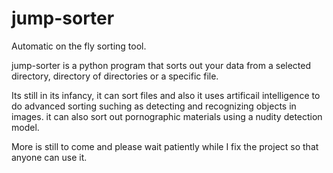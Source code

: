 # jump-sorter
Automatic on the fly sorting tool.

jump-sorter is a python program that sorts out your data from a selected directory, directory of directories or a specific file.

Its still in its infancy, it can sort files and also it uses artificail intelligence to do advanced sorting suching as detecting and recognizing objects in images. it can also sort out pornographic materials using a nudity detection model.

More is still to come and please wait patiently while I fix the project so that anyone can use it.
